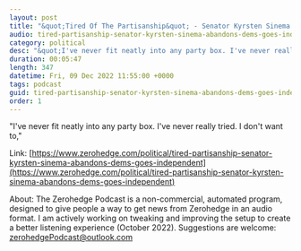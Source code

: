 ```yaml
---
layout: post
title: "&quot;Tired Of The Partisanship&quot; - Senator Kyrsten Sinema Abandons Dems, Goes Independent"
audio: tired-partisanship-senator-kyrsten-sinema-abandons-dems-goes-independent-0
category: political
desc: "&quot;I've never fit neatly into any party box. I've never really tried. I don't want to,&quot; "
duration: 00:05:47
length: 347
datetime: Fri, 09 Dec 2022 11:55:00 +0000
tags: podcast
guid: tired-partisanship-senator-kyrsten-sinema-abandons-dems-goes-independent-0
order: 1
---
```

&quot;I've never fit neatly into any party box. I've never really tried. I don't want to,&quot; 

Link: [https://www.zerohedge.com/political/tired-partisanship-senator-kyrsten-sinema-abandons-dems-goes-independent](https://www.zerohedge.com/political/tired-partisanship-senator-kyrsten-sinema-abandons-dems-goes-independent)

About: The Zerohedge Podcast is a non-commercial, automated program, designed to give people a way to get news from Zerohedge in an audio format.  I am actively working on tweaking and improving the setup to create a better listening experience (October 2022).  Suggestions are welcome: [zerohedgePodcast@outlook.com](mailto:zerohedgePodcast@outlook.com)